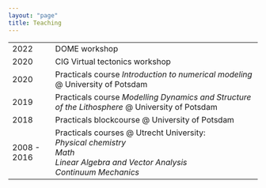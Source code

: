 ```yaml
---
layout: "page"
title: Teaching
---
```

| | |
|-----|------|
|2022|DOME workshop|
|2020|CIG Virtual tectonics workshop|
|2020|Practicals course *Introduction to numerical modeling* @ University of Potsdam|
|2019|Practicals course *Modelling Dynamics and Structure of the Lithosphere* @ University of Potsdam|
|2018|Practicals blockcourse @ University of Potsdam|
|2008 - 2016|Practicals courses @ Utrecht University: <br> *Physical chemistry* <br> *Math* <br> *Linear Algebra and Vector Analysis* <br> *Continuum Mechanics*|
